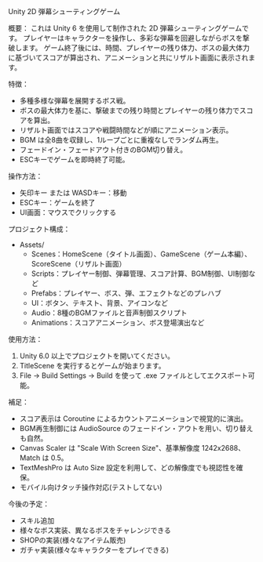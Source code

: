 Unity 2D 弾幕シューティングゲーム

概要：
これは Unity 6 を使用して制作された 2D 弾幕シューティングゲームです。
プレイヤーはキャラクターを操作し、多彩な弾幕を回避しながらボスを撃破します。
ゲーム終了後には、時間、プレイヤーの残り体力、ボスの最大体力に基づいてスコアが算出され、アニメーションと共にリザルト画面に表示されます。

特徴：
- 多種多様な弾幕を展開するボス戦。
- ボスの最大体力を基に、撃破までの残り時間とプレイヤーの残り体力でスコアを算出。
- リザルト画面ではスコアや戦闘時間などが順にアニメーション表示。
- BGM は全8曲を収録し、1ループごとに重複なしでランダム再生。
- フェードイン・フェードアウト付きのBGM切り替え。
- ESCキーでゲームを即時終了可能。

操作方法：
- 矢印キー または WASDキー：移動
- ESCキー：ゲームを終了
- UI画面：マウスでクリックする

プロジェクト構成：
- Assets/
  - Scenes：HomeScene（タイトル画面）、GameScene（ゲーム本編）、ScoreScene（リザルト画面）
  - Scripts：プレイヤー制御、弾幕管理、スコア計算、BGM制御、UI制御など
  - Prefabs：プレイヤー、ボス、弾、エフェクトなどのプレハブ
  - UI：ボタン、テキスト、背景、アイコンなど
  - Audio：8種のBGMファイルと音声制御スクリプト
  - Animations：スコアアニメーション、ボス登場演出など

使用方法：
1. Unity 6.0 以上でプロジェクトを開いてください。
2. TitleScene を実行するとゲームが始まります。
3. File → Build Settings → Build を使って .exe ファイルとしてエクスポート可能。

補足：
- スコア表示は Coroutine によるカウントアニメーションで視覚的に演出。
- BGM再生制御には AudioSource のフェードイン・アウトを用い、切り替えも自然。
- Canvas Scaler は "Scale With Screen Size"、基準解像度 1242x2688、Match は 0.5。
- TextMeshPro は Auto Size 設定を利用して、どの解像度でも視認性を確保。
- モバイル向けタッチ操作対応(テストしてない)

今後の予定：
- スキル追加
- 様々なボス実装、異なるボスをチャレンジできる
- SHOPの実装(様々なアイテム販売)
- ガチャ実装(様々なキャラクターをプレイできる)
